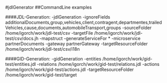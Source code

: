 #jdlGenerator
##CommandLine examples

####JDL-Generation:
-jdlGeneration
-ignoreFields additionalDocuments,group,vehicles,client,contragent,departmentes,trailedVehicles,cause,documents,automobileTransport,groups
-sourceFolder /home/igorch/work/jdl-test/csv
-targetFile /home/igorch/work/jdl-test/csv/docs.jh
-mapstruct
-generateServiceFor *
-microservice partnerDocuments
-gateway partnerGateway
-targetResourceFolder /home/igorch/work/jdl-test/csv/i18n

####GID-Generation:
-gidGeneration
-entities /home/igorch/work/gid-test/entities.jdl
-relations /home/igorch/work/gid-test/relations.jdl
-actions /home/igorch/work/gid-test/actions.jdl
-targetResourceFolder /home/igorch/work/gid-test/target